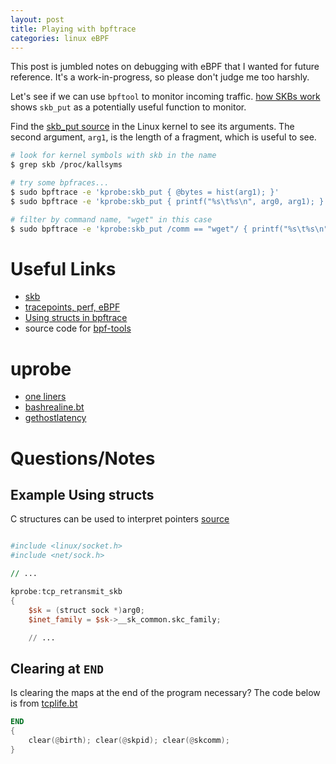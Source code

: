 ```yaml
---
layout: post
title: Playing with bpftrace
categories: linux eBPF
---
```


This post is jumbled notes on debugging with eBPF that I wanted for future reference. It's a work-in-progress, so please don't judge me too harshly.

Let's see if we can use `bpftool` to monitor incoming traffic.
[how SKBs work](http://vger.kernel.org/~davem/skb_data.html) shows `skb_put` as a potentially useful function to monitor.

Find the [skb_put source](https://elixir.bootlin.com/linux/v5.8/source/net/core/skbuff.c#L1849) in the Linux kernel to see its arguments. The second argument, `arg1`, is the length of a fragment, which is useful to see.


```bash
# look for kernel symbols with skb in the name
$ grep skb /proc/kallsyms

# try some bpfraces...
$ sudo bpftrace -e 'kprobe:skb_put { @bytes = hist(arg1); }'
$ sudo bpftrace -e 'kprobe:skb_put { printf("%s\t%s\n", arg0, arg1); }'

# filter by command name, "wget" in this case
$ sudo bpftrace -e 'kprobe:skb_put /comm == "wget"/ { printf("%s\t%s\n", arg0, arg1); }'
```


# Useful Links
- [skb](https://elixir.bootlin.com/linux/v5.8/source/include/linux/skbuff.h#L711)
- [tracepoints, perf, eBPF](https://blog.yadutaf.fr/2017/07/28/tracing-a-packet-journey-using-linux-tracepoints-perf-ebpf/)
- [Using structs in bpftrace](https://stackoverflow.com/questions/62515301/how-to-use-structure-in-bpftracing-scripting)
- source code for [bpf-tools](https://github.com/iovisor/bpftrace/tree/master/tools)

# uprobe
- [one liners](http://www.brendangregg.com/blog/2015-06-28/linux-ftrace-uprobe.html)
- [bashrealine.bt](https://github.com/iovisor/bpftrace/blob/master/tools/bashreadline.bt)
- [gethostlatency](https://github.com/iovisor/bpftrace/blob/master/tools/gethostlatency.bt)

# Questions/Notes

## Example Using structs

C structures can be used to interpret pointers [source](https://github.com/iovisor/bpftrace/blob/master/tools/tcpretrans.bt)

```awk

#include <linux/socket.h>
#include <net/sock.h>

// ...

kprobe:tcp_retransmit_skb
{
	$sk = (struct sock *)arg0;
	$inet_family = $sk->__sk_common.skc_family;

    // ...
```



## Clearing at `END`
Is clearing the maps at the end of the program necessary? The code below is from [tcplife.bt](https://github.com/iovisor/bpftrace/blob/master/tools/tcplife.bt)

```awk
END
{
	clear(@birth); clear(@skpid); clear(@skcomm);
}
```
